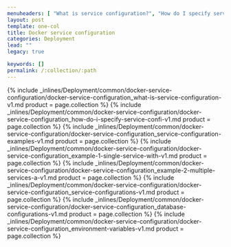 ```yaml
---
menuheaders: [ "What is service configuration?", "How do I specify service configurations?", "Service configuration examples", "Example 1: Single service with MySQL database", "Example 2: Multiple services and databases", "Service configurations", "Database configurations", "Environment variables" ]
layout: post
template: one-col
title: Docker service configuration
categories: Deployment
lead: ""
legacy: true

keywords: []
permalink: /:collection/:path
---
```






<a href="#what-is-service-configuration"></a>{% include _inlines/Deployment/common/docker-service-configuration/docker-service-configuration_what-is-service-configuration-v1.md  product = page.collection %}
<a href="#how-do-i-specify-service-configurations"></a>{% include _inlines/Deployment/common/docker-service-configuration/docker-service-configuration_how-do-i-specify-service-confi-v1.md  product = page.collection %}
<a href="#service-configuration-examples"></a>{% include _inlines/Deployment/common/docker-service-configuration/docker-service-configuration_service-configuration-examples-v1.md  product = page.collection %}
<a href="#example-1-single-service-with-mysql-database"></a>{% include _inlines/Deployment/common/docker-service-configuration/docker-service-configuration_example-1-single-service-with-v1.md  product = page.collection %}
<a href="#example-2-multiple-services-and-databases"></a>{% include _inlines/Deployment/common/docker-service-configuration/docker-service-configuration_example-2-multiple-services-a-v1.md  product = page.collection %}
<a href="#service-configurations"></a>{% include _inlines/Deployment/common/docker-service-configuration/docker-service-configuration_service-configurations-v1.md  product = page.collection %}
<a href="#database-configurations"></a>{% include _inlines/Deployment/common/docker-service-configuration/docker-service-configuration_database-configurations-v1.md  product = page.collection %}
<a href="#environment-variables"></a>{% include _inlines/Deployment/common/docker-service-configuration/docker-service-configuration_environment-variables-v1.md  product = page.collection %}